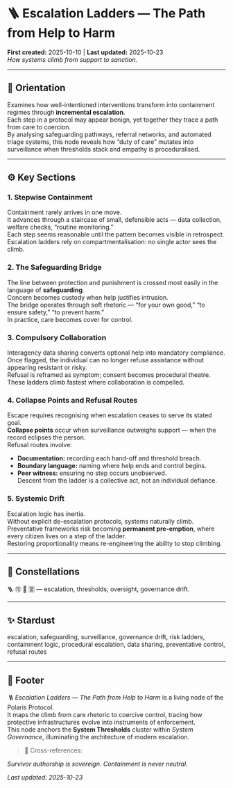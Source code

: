 # 🪜 Escalation Ladders — The Path from Help to Harm  
**First created:** 2025-10-10 | **Last updated:** 2025-10-23  
*How systems climb from support to sanction.*

---

## 🧭 Orientation  
Examines how well-intentioned interventions transform into containment regimes through **incremental escalation**.  
Each step in a protocol may appear benign, yet together they trace a path from care to coercion.  
By analysing safeguarding pathways, referral networks, and automated triage systems, this node reveals how “duty of care” mutates into surveillance when thresholds stack and empathy is proceduralised.

---

## ⚙️ Key Sections  

### 1. Stepwise Containment  
Containment rarely arrives in one move.  
It advances through a staircase of small, defensible acts — data collection, welfare checks, “routine monitoring.”  
Each step seems reasonable until the pattern becomes visible in retrospect.  
Escalation ladders rely on compartmentalisation: no single actor sees the climb.

### 2. The Safeguarding Bridge  
The line between protection and punishment is crossed most easily in the language of **safeguarding**.  
Concern becomes custody when help justifies intrusion.  
The bridge operates through soft rhetoric — “for your own good,” “to ensure safety,” “to prevent harm.”  
In practice, care becomes cover for control.

### 3. Compulsory Collaboration  
Interagency data sharing converts optional help into mandatory compliance.  
Once flagged, the individual can no longer refuse assistance without appearing resistant or risky.  
Refusal is reframed as symptom; consent becomes procedural theatre.  
These ladders climb fastest where collaboration is compelled.

### 4. Collapse Points and Refusal Routes  
Escape requires recognising when escalation ceases to serve its stated goal.  
**Collapse points** occur when surveillance outweighs support — when the record eclipses the person.  
Refusal routes involve:  
- **Documentation:** recording each hand-off and threshold breach.  
- **Boundary language:** naming where help ends and control begins.  
- **Peer witness:** ensuring no step occurs unobserved.  
Descent from the ladder is a collective act, not an individual defiance.

### 5. Systemic Drift  
Escalation logic has inertia.  
Without explicit de-escalation protocols, systems naturally climb.  
Preventative frameworks risk becoming **permanent pre-emption**, where every citizen lives on a step of the ladder.  
Restoring proportionality means re-engineering the ability to stop climbing.

---

## 🌌 Constellations  
🪜 🉑 🧿 🈺 — escalation, thresholds, oversight, governance drift.  

---

## ✨ Stardust  
escalation, safeguarding, surveillance, governance drift, risk ladders, containment logic, procedural escalation, data sharing, preventative control, refusal routes  

---

## 🏮 Footer  
*🪜 Escalation Ladders — The Path from Help to Harm* is a living node of the Polaris Protocol.  
It maps the climb from care rhetoric to coercive control, tracing how protective infrastructures evolve into instruments of enforcement.  
This node anchors the **System Thresholds** cluster within *System Governance*, illuminating the architecture of modern escalation.

> 📡 Cross-references:  


*Survivor authorship is sovereign. Containment is never neutral.*  

_Last updated: 2025-10-23_
